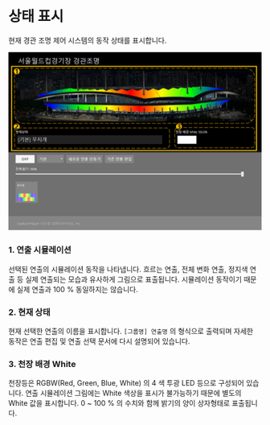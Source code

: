 # 상태 표시
현재 경관 조명 제어 시스템의 동작 상태를 표시합니다.

![상태 표시 예시](../image/main/메인화면상태표시.png)

### 1. 연출 시뮬레이션
선택된 연출의 시뮬레이션 동작을 나타냅니다.
흐르는 연출, 전체 변화 연출, 정지색 연출 등 실제 연출되는 모습과 유사하게 그림으로 표출됩니다.
시뮬레이션 동작이기 때문에 실제 연출과 100 % 동일하지는 않습니다.

### 2. 현재 상태
현재 선택한 연출의 이름을 표시합니다.
`[그룹명] 연출명` 의 형식으로 출력되며 자세한 동작은 연출 편집 및 연출 선택 문서에 다시 설명되어 있습니다.

### 3. 천장 배경 White
천장등은 RGBW(Red, Green, Blue, White) 의 4 색 투광 LED 등으로 구성되어 있습니다.
연출 시뮬레이션 그림에는 White 색상을 표시가 불가능하기 때문에 별도의 White 값을 표시합니다.
0 ~ 100 % 의 수치와 함께 밝기의 양이 상자형태로 표출됩니다.
